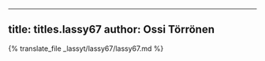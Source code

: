 
---
title: titles.lassy67
author: Ossi Törrönen
---
{% translate_file _lassyt/lassy67/lassy67.md %}